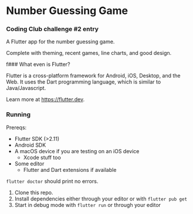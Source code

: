 # Number Guessing Game

### Coding Club challenge #2 entry

A Flutter app for the number guessing game.

Complete with theming, recent games, line charts, and good design.

f### What even is Flutter?

Flutter is a cross-platform framework for Android, iOS, Desktop, and the Web. It uses the Dart programming language, which is similar to Java/Javascript.

Learn more at <https://flutter.dev>.

### Running

Prereqs:

- Flutter SDK (>2.11)
- Android SDK
- A macOS device if you are testing on an iOS device
  - Xcode stuff too
- Some editor
  - Flutter and Dart extensions if available

`flutter doctor` should print no errors.

1. Clone this repo.
2. Install dependencies either through your editor or with `flutter pub get`
3. Start in debug mode with `flutter run` or through your editor
